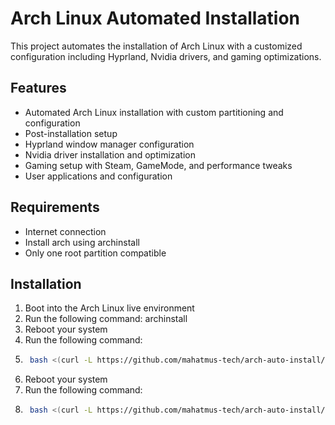 # Arch Linux Automated Installation

This project automates the installation of Arch Linux with a customized configuration including Hyprland, Nvidia drivers, and gaming optimizations.

## Features

- Automated Arch Linux installation with custom partitioning and configuration
- Post-installation setup
- Hyprland window manager configuration
- Nvidia driver installation and optimization
- Gaming setup with Steam, GameMode, and performance tweaks
- User applications and configuration

## Requirements
- Internet connection
- Install arch using archinstall
- Only one root partition compatible


## Installation

1. Boot into the Arch Linux live environment
2. Run the following command: archinstall
3. Reboot your system
4. Run the following command:
5. ```bash
    bash <(curl -L https://github.com/mahatmus-tech/arch-auto-install/blob/main/install-arch.sh)\
6. Reboot your system
7. Run the following command:
9. ```bash
    bash <(curl -L https://github.com/mahatmus-tech/arch-auto-install/blob/main/install-hyprland.sh)\
   



